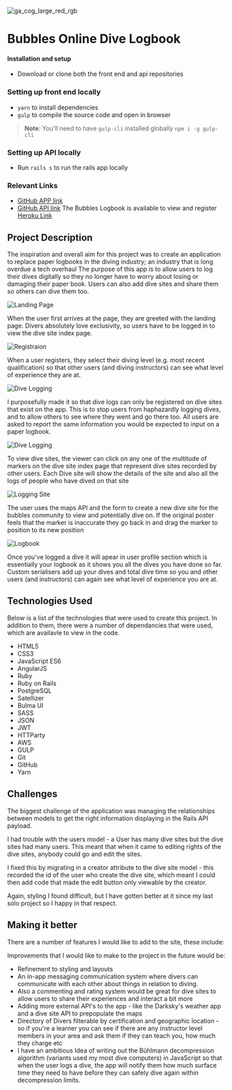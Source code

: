![ga_cog_large_red_rgb](https://cloud.githubusercontent.com/assets/40461/8183776/469f976e-1432-11e5-8199-6ac91363302b.png)

# Bubbles Online Dive Logbook
#### Installation and setup

- Download or clone both the front end and api repositories

### Setting up front end locally
- `yarn` to install dependencies
- `gulp` to compile the source code and open in browser

> **Note**: You'll need to have `gulp-cli` installed globally
> `npm i -g gulp-cli`

### Setting up API locally
- Run `rails s` to run the rails app locally

### Relevant Links

- [GitHub APP link](https://github.com/Ollymid/Project-4-frontend)
- [GitHub API link](https://github.com/Ollymid/Project_4_api)
The Bubbles Logbook is available to view and register [Heroku Link](https://bubbles-log.herokuapp.com/)

## Project Description

The inspiration and overall aim for this project was to create an application to replace paper logbooks in the diving industry; an industry that is long overdue a tech overhaul
The purpose of this app is to allow users to log their dives digitally so they no longer have to worry about losing or damaging their paper book. Users can also add dive sites and share them so others can dive them too.

![Landing Page](http://i.imgur.com/m6prGO2.png)  

When the user first arrives at the page, they are greeted with the landing page. Divers absolutely love exclusivity, so users have to be logged in to view the dive site index page.

![Registraion](http://i.imgur.com/dzT3Nq2.png)

When a user registers, they select their diving level (e.g. most recent qualification)  so that other users (and diving instructors) can see what level of experience they are at. 

![Dive Logging](http://i.imgur.com/brtA3kL.png)

I purposefully made it so that dive logs can only be registered on dive sites that exist on the app. This is to stop users from haphazardly logging dives, and to allow others to see where they went and go there too.
All users are asked to report the same information you would be expected to input on a paper logbook.

![Dive Logging](http://i.imgur.com/15u1adk.png)

To view dive sites, the viewer can click on any one of the multitude of markers on the dive site index page that represent dive sites recorded by other users. 
Each Dive site will show the details of the site and also all the logs of people who have dived on that site

![Logging Site](http://i.imgur.com/rDHGT3I.png) 

The user uses the maps API and the form to create a new dive site for the bubbles community to view and potentially dive on. If the original poster feels that the marker is inaccurate they go back in and drag the marker to position to its new position

![Logbook](http://i.imgur.com/Yg4YACE.png)

Once you've logged a dive it will apear in user profile section which is essentially your logbook as it shows you all the dives you have done so far. Custom serialisers add up your dives and total dive time so you and other users (and instructors) can again see what level of experience you are at.

## Technologies Used
Below is a list of the technologies that were used to create this project. In addition to them, there were a number of dependancies that were used, which are availavle to view in the code.

- HTML5
- CSS3
- JavaScript ES6
- AngularJS
- Ruby
- Ruby on Rails
- PostgreSQL
- Satellizer
- Bulma UI
- SASS
- JSON
- JWT
- HTTParty
- AWS
- GULP
- Git
- GitHub
- Yarn


## Challenges

The biggest challenge of the application was managing the relationships between models to get the right information displaying in the Rails API payload. 

I had trouble with the users model - a User has many dive sites but the dive sites had many users.
This meant that when it came to editing rights of the dive sites, anybody could go and edit the sites. 

I fixed this by migrating in a creator attribute to the dive site model - this recorded the id of the user who create the dive site, which meant I could then add code that made the edit button only viewable by the creator.

Again, styling I found difficult, but I have gotten better at it since my last solo project so I happy in that respect. 


## Making it better
There are a number of features I would like to add to the site, these include:

Improvements that I would like to make to the project in the future would be:

- Refinement to styling and layouts
- An in-app messaging communication system where divers can communicate with each other about things in relation to diving.
- Also a commenting and rating system would be great for dive sites to allow users to share their experiences and interact a bit more
- Adding more external API's to the app - like the Darksky's weather app and a dive site API to prepopulate the maps
- Directory of Divers filterable by certification and geographic location - so if you're a learner you can see if there are any instructor level members in your area and ask them if they can teach you, how much they charge etc 
- I have an ambitious Idea of writing out the Bühlmann decompression algorithm (variants used my most dive computers) in JavaScript so that when the user logs a dive, the app will notify them how much surface time they need to have before they can safely dive again within decompression limits.




